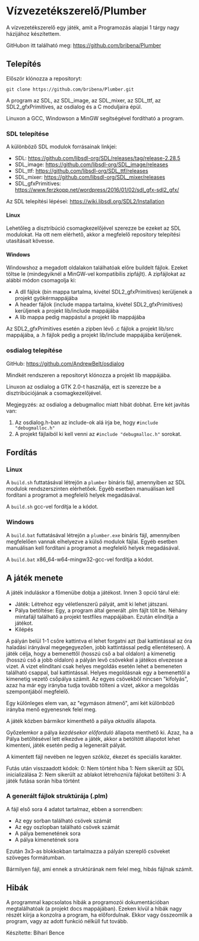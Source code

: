 # Vízvezetékszerelő/Plumber
A vízvezetékszerelő egy játék, amit a Programozás alapjai 1 tárgy nagy házijához készítettem.

GitHubon itt található meg: https://github.com/bribena/Plumber



## Telepítés

Először klónozza a repositoryt:

``````
git clone https://github.com/bribena/Plumber.git
``````

A program az SDL, az SDL_image, az SDL_mixer, az SDL_ttf, az SDL2_gfxPrimitives, az osdialog és a C moduljaira épül.

Linuxon a GCC, Windowson a MinGW segítségével fordítható a program.

### SDL telepítése
A különböző SDL modulok forrásainak linkjei:
* SDL: https://github.com/libsdl-org/SDL/releases/tag/release-2.28.5
* SDL_image: https://github.com/libsdl-org/SDL_image/releases
* SDL_ttf: https://github.com/libsdl-org/SDL_ttf/releases
* SDL_mixer: https://github.com/libsdl-org/SDL_mixer/releases
* SDL_gfxPrimitives: https://www.ferzkopp.net/wordpress/2016/01/02/sdl_gfx-sdl2_gfx/

Az SDL telepítési lépései: https://wiki.libsdl.org/SDL2/Installation

#### Linux

Lehetőleg a disztribúció csomagkezelőjével szerezze be ezeket az SDL modulokat. Ha ott nem elérhető, akkor a megfelelő repository telepítési utasításait kövesse.

#### Windows

Windowshoz a megadott oldalakon találhatóak előre buildelt fájlok. Ezeket töltse le (mindegyiknél a MinGW-vel kompatibilis zipfájlt). A zipfájlokat az alábbi módon csomagolja ki:

- A dll fájlok (bin mappa tartalma, kivétel SDL2_gfxPrimitives) kerüljenek a projekt gyökérmappájába
- A header fájlok (include mappa tartalma, kivétel SDL2_gfxPrimitives) kerüljenek a projekt lib/include mappájába
- A lib mappa pedig mappástul a projekt lib mappájába

Az SDL2_gfxPrimitives esetén a zipben lévő .c fájlok a projekt lib/src mappájába, a .h fájlok pedig a projekt lib/include mappájába kerüljenek.

### osdialog telepítése

GitHub: https://github.com/AndrewBelt/osdialog

Mindkét rendszeren a repositoryt klónozza a projekt lib mappájába.

Linuxon az osdialog a GTK 2.0-t használja, ezt is szerezze be a disztribúciójának a csomagkezelőjével.

Megjegyzés: az osdialog a debugmalloc miatt hibát dobhat. Erre két javítás van:

1. Az osdialog.h-ban az include-ok alá írja be, hogy `#include "debugmalloc.h"`
2. A projekt fájlaiból ki kell venni az `#include "debugmalloc.h"` sorokat.



## Fordítás

### Linux

A `build.sh`  futtatásával létrejön a `plumber` bináris fájl, amennyiben az SDL modulok rendszerszinten elérhetőek. Egyéb esetben manuálisan kell fordítani a programot a megfelelő helyek megadásával.

 A `build.sh` gcc-vel fordítja le a kódot.

### Windows

A `build.bat` futtatásával létrejön a `plumber.exe` bináris fájl, amennyiben megfelelően vannak elhelyezve a külső modulok fájlai. Egyéb esetben manuálisan kell fordítani a programot a megfelelő helyek megadásával.

A `build.bat` x86_64-w64-mingw32-gcc-vel fordítja a kódot.



## A játék menete

A játék induláskor a főmenübe dobja a játékost. Innen 3 opció tárul elé:

- Játék: Létrehoz egy véletlenszerű pályát, amit ki lehet játszani.
- Pálya betöltése: Egy, a program által generált .plm fájlt tölt be. Néhány mintafájl található a projekt testfiles mappájában. Ezután elindítja a játékot.
- Kilépés

A pályán belül 1-1 csőre kattintva el lehet forgatni azt (bal kattintással az óra haladási irányával megegegyezően, jobb kattintással pedig ellentétesen). A játék célja, hogy a bemenettől (hosszú cső a bal oldalon) a kimenetig (hosszú cső a jobb oldalon) a pályán levő csövekkel a játékos elvezesse a vizet. A vizet elindítani csak helyes megoldás esetén lehet a bemeneten található csappal, bal kattintással. Helyes megoldásnak egy a bemenettől a kimenetig vezető csőpálya számít. Az egyes csövekből nincsen "kifolyás", azaz ha már egy irányba tudja tovább tölteni a vizet, akkor a megoldás szempontjából megfelelő.

Egy különleges elem van, az "egymáson átmenő", ami két különböző irányba menő egyenesnek felel meg.

A játék közben bármikor kimenthető a pálya *aktuális* állapota.

Győzelemkor a pálya *kezdésekor előforduló* állapota menthető ki. Azaz, ha a Pálya betöltésével lett elkezdve a játék, akkor a betöltött állapotot lehet kimenteni, játék esetén pedig a legenerált pályát.

A kimentett fájl nevében ne legyen szóköz, ékezet és speciális karakter.

Futás után visszaadott kódok:
	0: Nem történt hiba
	1: Nem sikerült az SDL inicializálása
	2: Nem sikerült az ablakot létrehozni/a fájlokat betölteni
	3: A játék futása során hiba történt

### A generált fájlok struktúrája (.plm)

A fájl első sora 4 adatot tartalmaz, ebben a sorrendben:

- Az egy sorban található csövek számát
- Az egy oszlopban található csövek számát
- A pálya bemenetének sora
- A pálya kimenetének sora

Ezután 3x3-as blokkokban tartalmazza a pályán szereplő csöveket szöveges formátumban.

Bármilyen fájl, ami ennek a struktúrának nem felel meg, hibás fájlnak számít.



## Hibák

A programmal kapcsolatos hibák a programozói dokumentációban megtalálhatóak (a projekt docs mappájában). Ezeken kívül a hibák nagy részét kiírja a konzolra a program, ha előfordulnak. Ekkor vagy összeomlik a program, vagy az adott funkció nélküll fut tovább.



Készítette: Bihari Bence